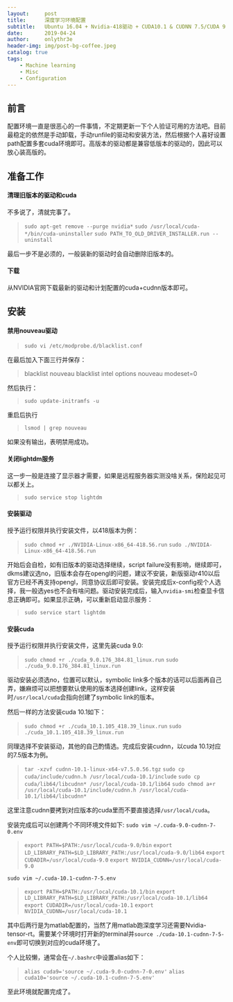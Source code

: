 ```yaml
---
layout:     post
title:      深度学习环境配置
subtitle:   Ubuntu 16.04 + Nvidia-418驱动 + CUDA10.1 & CUDNN 7.5/CUDA 9.0 & CUDNN 7.0 配置
date:       2019-04-24
author:     onlythr3e
header-img: img/post-bg-coffee.jpeg
catalog: true
tags:
    - Machine learning
    - Misc
    - Configuration
---
```


<!---
    - Title level: #
    - Inline math: $$ $$ or \( \)
    - Block math: \$$ $$ or \[ \]
    - Block Quote: > or >>
    - Bold: ** **
    - Bullet list: - or *
    - Number list: Number
    - Inline code block: ``
    - Image: ![image_name](image_url)
    - Line break: two spaces + \n
    - Link: [link_text](url).
    - Reference: [link_url][number]
    - 
-->
## 前言
配置环境一直是很恶心的一件事情，不定期更新一下个人验证可用的方法吧。目前最稳定的依然是手动卸载，手动runfile的驱动和安装方法，然后根据个人喜好设置path配置多套cuda环境即可。高版本的驱动都是兼容低版本的驱动的，因此可以放心装高版的。

## 准备工作
#### 清理旧版本的驱动和cuda
不多说了，清就完事了。

> `sudo apt-get remove --purge nvidia*`
> `sudo /usr/local/cuda-*/bin/cuda-uninstaller`
> `sudo PATH_TO_OLD_DRIVER_INSTALLER.run --uninstall`

最后一步不是必须的，一般装新的驱动时会自动删除旧版本的。

#### 下载
从NVIDIA官网下载最新的驱动和计划配置的cuda+cudnn版本即可。

## 安装
#### 禁用nouveau驱动
> `sudo vi /etc/modprobe.d/blacklist.conf`

在最后加入下面三行并保存： 
> blacklist nouveau 
blacklist intel 
options nouveau modeset=0 

然后执行：
> `sudo update-initramfs -u`

重启后执行
>`lsmod | grep nouveau`

如果没有输出，表明禁用成功。

#### 关闭lightdm服务
这一步一般是连接了显示器才需要，如果是远程服务器实测没啥关系，保险起见可以都关上。
> `sudo service stop lightdm`

#### 安装驱动
授予运行权限并执行安装文件，以418版本为例：
> `sudo chmod +r ./NVIDIA-Linux-x86_64-418.56.run`
`sudo ./NVIDIA-Linux-x86_64-418.56.run`

开始后会自检，如有旧版本的驱动选择继续，script failure没有影响，继续即可，dkms建议选no，旧版本会存在opengl的问题，建议不安装，新版驱动r410以后官方已经不再支持opengl，同意协议后即可安装。安装完成后x-config视个人选择，我一般选yes也不会有啥问题。驱动安装完成后，输入`nvidia-smi`检查显卡信息正确即可。如果显示正确，可以重新启动显示服务：
>`sudo service start lightdm`

#### 安装cuda
授予运行权限并执行安装文件，这里先装cuda 9.0:
> `sudo chmod +r ./cuda_9.0.176_384.81_linux.run`
`sudo ./cuda_9.0.176_384.81_linux.run`

驱动安装必须选no，位置可以默认，symbolic link多个版本的话可以后面再自己弄，嫌麻烦可以把想要默认使用的版本选择创建link，这样安装时`/usr/local/cuda`会指向创建了symbolic link的版本。

然后一样的方法安装cuda 10.1如下：
> `sudo chmod +r ./cuda_10.1.105_418.39_linux.run`
`sudo ./cuda_10.1.105_418.39_linux.run`

同理选择不安装驱动，其他的自己酌情选。完成后安装cudnn，以cuda 10.1对应的7.5版本为例。
> `tar -xzvf cudnn-10.1-linux-x64-v7.5.0.56.tgz`
`sudo cp cuda/include/cudnn.h /usr/local/cuda-10.1/include`
`sudo cp cuda/lib64/libcudnn* /usr/local/cuda-10.1/lib64`
`sudo chmod a+r /usr/local/cuda-10.1/include/cudnn.h /usr/local/cuda-10.1/lib64/libcudnn*`

这里注意cudnn要拷到对应版本的cuda里而不要直接选择`/usr/local/cuda`。

安装完成后可以创建两个不同环境文件如下:
`sudo vim ~/.cuda-9.0-cudnn-7-0.env`
> `export PATH=$PATH:/usr/local/cuda-9.0/bin`
`export LD_LIBRARY_PATH=$LD_LIBRARY_PATH:/usr/local/cuda-9.0/lib64`
`export CUDADIR=/usr/local/cuda-9.0`
`export NVIDIA_CUDNN=/usr/local/cuda-9.0`

`sudo vim ~/.cuda-10.1-cudnn-7-5.env`
> `export PATH=$PATH:/usr/local/cuda-10.1/bin`
`export LD_LIBRARY_PATH=$LD_LIBRARY_PATH:/usr/local/cuda-10.1/lib64`
`export CUDADIR=/usr/local/cuda-10.1`
`export NVIDIA_CUDNN=/usr/local/cuda-10.1`

其中后两行是为matlab配置的，当然了用matlab跑深度学习还需要Nvidia-tensor-rt。需要某个环境时打开新的terminal并`source ./cuda-10.1-cudnn-7-5-env`即可切换到对应的cuda环境了。

个人比较懒，通常会在`~/.bashrc`中设置alias如下：
>`alias cuda9='source ~/.cuda-9.0-cudnn-7-0.env'`
`alias cuda10='source ~/.cuda-10.1-cudnn-7-5.env'`

至此环境就配置完成了。


